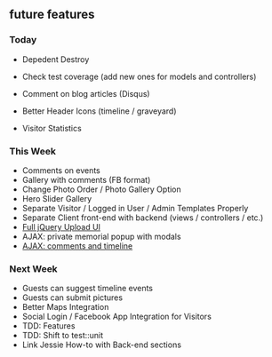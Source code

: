 ## future features

### Today
* Depedent Destroy

* Check test coverage (add new ones for models and controllers)
* Comment on blog articles (Disqus)

* Better Header Icons (timeline / graveyard)
* Visitor Statistics


### This Week
* Comments on events
* Gallery with comments (FB format)
* Change Photo Order / Photo Gallery Option
* Hero Slider Gallery
* Separate Visitor / Logged in User / Admin Templates Properly
* Separate Client front-end with backend (views / controllers / etc.)
* [Full jQuery Upload UI](https://github.com/blueimp/jquery-file-upload/wiki/rails-setup-for-v6-(multiple))
* AJAX: private memorial popup with modals
* [AJAX: comments and timeline](http://stackoverflow.com/questions/23591673/rails-4-loading-posts-w-jquery-ajax-on-a-load-more-button)

### Next Week
* Guests can suggest timeline events
* Guests can submit pictures
* Better Maps Integration
* Social Login / Facebook App Integration for Visitors
* TDD: Features
* TDD: Shift to test::unit
* Link Jessie How-to with Back-end sections
